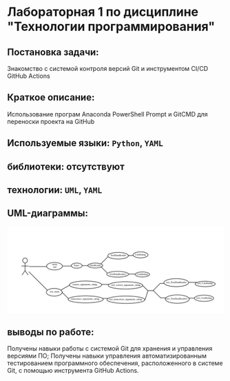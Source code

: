 # Лабораторная 1 по дисциплине "Технологии программирования"
## Постановка задачи:
Знакомство с системой контроля версий Git и инструментом CI/CD GitHub Actions
## Краткое описание:
Использование програм Anaconda PowerShell Prompt и GitCMD для переноски проекта на GitHub

## Используемые языки: `Python`, `YAML`
## библиотеки: отсутствуют
## технологии: `UML`, `YAML`
## UML-диаграммы:
![Диаграмма](https://github.com/ILya1499/PTLab1/blob/main/Docs/UMLDiagrams.png?raw=true)
## выводы по работе:
Получены навыки работы с системой Git для хранения и управления версиями ПО;
Получены навыки управления автоматизированным тестированием программного обеспечения, расположенного в системе Git, с помощью инструмента GitHub Actions.